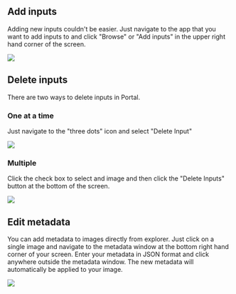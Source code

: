 ## Add inputs

Adding new inputs couldn't be easier. Just navigate to the app that you want to add inputs to and click "Browse" or "Add inputs" in the upper right hand corner of the screen.

![](../images/Add_inputs.jpg)

## Delete inputs

There are two ways to delete inputs in Portal.

### One at a time

Just navigate to the "three dots" icon and select "Delete Input"

![](../images/delete_three_dots.jpg)

### Multiple

Click the check box to select and image and then click the "Delete Inputs" button at the bottom of the screen.

![](../images/delete_multiple.jpg)

## Edit metadata

You can add metadata to images directly from explorer. Just click on a single image and navigate to the metadata window at the bottom right hand corner of your screen. Enter your metadata in JSON format and click anywhere outside the metadata window.  The new metadata will automatically be applied to your image.

![](../images/fall_collection.jpg)

